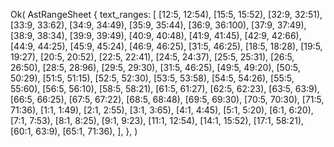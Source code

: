Ok(
    AstRangeSheet {
        text_ranges: [
            [12:5, 12:54),
            [15:5, 15:52),
            [32:9, 32:51),
            [33:9, 33:62),
            [34:9, 34:49),
            [35:9, 35:44),
            [36:9, 36:100),
            [37:9, 37:49),
            [38:9, 38:34),
            [39:9, 39:49),
            [40:9, 40:48),
            [41:9, 41:45),
            [42:9, 42:66),
            [44:9, 44:25),
            [45:9, 45:24),
            [46:9, 46:25),
            [31:5, 46:25),
            [18:5, 18:28),
            [19:5, 19:27),
            [20:5, 20:52),
            [22:5, 22:41),
            [24:5, 24:37),
            [25:5, 25:31),
            [26:5, 26:50),
            [28:5, 28:96),
            [29:5, 29:30),
            [31:5, 46:25),
            [49:5, 49:20),
            [50:5, 50:29),
            [51:5, 51:15),
            [52:5, 52:30),
            [53:5, 53:58),
            [54:5, 54:26),
            [55:5, 55:60),
            [56:5, 56:10),
            [58:5, 58:21),
            [61:5, 61:27),
            [62:5, 62:23),
            [63:5, 63:9),
            [66:5, 66:25),
            [67:5, 67:22),
            [68:5, 68:48),
            [69:5, 69:30),
            [70:5, 70:30),
            [71:5, 71:36),
            [1:1, 1:49),
            [2:1, 2:55),
            [3:1, 3:65),
            [4:1, 4:45),
            [5:1, 5:20),
            [6:1, 6:20),
            [7:1, 7:53),
            [8:1, 8:25),
            [9:1, 9:23),
            [11:1, 12:54),
            [14:1, 15:52),
            [17:1, 58:21),
            [60:1, 63:9),
            [65:1, 71:36),
        ],
    },
)